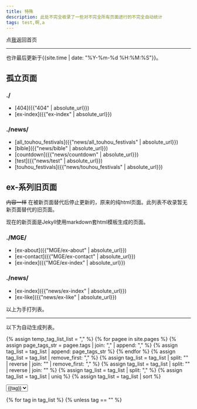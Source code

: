 ```yaml
---
title: 特殊
description: 此处不完全收录了一些对不完全所有页面进行的不完全自动统计
tags: test,啊,a
---
```

点<a href="..">我</a>返回首页

***

也许最后更新于{{site.time | date: "%Y-%m-%d %H:%M:%S"}}。
## 孤立页面
### ./
- [404]({{"404" | absolute_url}})
- [ex-index]({{"ex-index" | absolute_url}})

### ./news/
- [all_touhou_festivals]({{"news/all_touhou_festivals" | absolute_url}})
- [bible]({{"news/bible" | absolute_url}})
- [countdown]({{"news/countdown" | absolute_url}})
- [test]({{"news/test" | absolute_url}})
- [touhou_festivals]({{"news/touhou_festivals" | absolute_url}})

## ex-系列旧页面
~~内容一样~~ 在被新页面替代后停止更新的，原来的纯html页面。此列表不收录暂无新页面替代的旧页面。

现在的新页面是Jekyll使用markdown套html模板生成的页面。
### ./MGE/
- [ex-about]({{"MGE/ex-about" | absolute_url}})
- [ex-contact]({{"MGE/ex-contact" | absolute_url}})
- [ex-index]({{"MGE/ex-index" | absolute_url}})

### ./news/
- [ex-index]({{"news/ex-index" | absolute_url}})
- [ex-like]({{"news/ex-like" | absolute_url}})

以上为手打列表。

***

以下为自动生成列表。

{% assign temp_tag_list_list = "," %}
{% for pagee in site.pages %}
	{% assign page_tags_str = pagee.tags | join: "," | append: "," %}
	{% assign tag_list = tag_list | append: page_tags_str %}
{% endfor %}
{% assign tag_list = tag_list | remove_first: "," %}
{% assign tag_list = tag_list | split: "" | reverse | join: ""  | remove_first: "," %}
{% assign tag_list = tag_list | split: "" | reverse | join: "" %}
{% assign tag_list = tag_list | split: "," %}
{% assign tag_list = tag_list | uniq %}
{% assign tag_list = tag_list | sort %}

<form action="">
	<select id="tags_select">
		{% for tag in tag_list %}
			{% unless tag == "" %}
				<option value="{{tag}}">{{tag}}</option>
			{% endunless %}
		{% endfor %}
	</select>
</form>

{% for tag in tag_list %}
{% unless tag == "" %}
<div id="{{tag}}" style="display:none;">
## {{tag}}
{% assign tag_pages = site.pages | where_exp: "page","page.tags contains tag" %}
{% for tag_page in tag_pages %}
- [{{tag_page.title}}]({{tag_page.url}})
{% endfor %}
{% endunless %}
{% endfor %}

<script>
	var selector = document.getElementById("tags_select");
	var value = selector.options[selector.selectedIndex].value;
	document.getElementById(value).style.display = "block";
</script>

## 施工中
筛选`page.tags`变量中存在test的页面。
{% assign test_pages = site.pages | where_exp:"page","page.tags contains 'test'" %}
{% for test_page in test_pages %}
- [{{test_page.title}}]({{test_page.url}})
{% endfor %}

